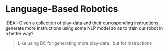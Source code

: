 # Language-Based Robotics

IDEA : Given a collection of play-data and their currosponding instructions, generate more instructions using some NLP model so as to train our robot in a better way?
 > Like using BC for generating more play-data : but for instructions
